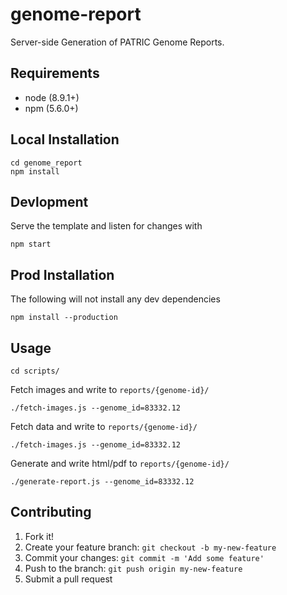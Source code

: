 # genome-report
Server-side Generation of PATRIC Genome Reports.

## Requirements

- node (8.9.1+)
- npm (5.6.0+)

## Local Installation

```
cd genome_report
npm install
```

## Devlopment

Serve the template and listen for changes with

```
npm start
```

## Prod Installation

The following will not install any dev dependencies

```
npm install --production
```

## Usage

```
cd scripts/
```

Fetch images and write to `reports/{genome-id}/`

```
./fetch-images.js --genome_id=83332.12
```

Fetch data and write to `reports/{genome-id}/`

```
./fetch-images.js --genome_id=83332.12
```

Generate and write html/pdf to `reports/{genome-id}/`

```
./generate-report.js --genome_id=83332.12
```


## Contributing

1. Fork it!
2. Create your feature branch: `git checkout -b my-new-feature`
3. Commit your changes: `git commit -m 'Add some feature'`
4. Push to the branch: `git push origin my-new-feature`
5. Submit a pull request
